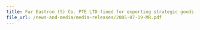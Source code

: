```yaml
---
title: Far Eastron (S) Co. PTE LTD fined for exporting strategic goods without permit
file_url: /news-and-media/media-releases/2005-07-19-MR.pdf
---
```

